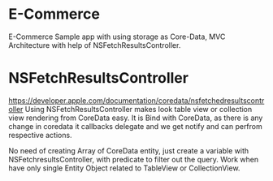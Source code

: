# E-Commerce
E-Commerce Sample app with using storage as Core-Data, MVC Architecture with help of NSFetchResultsController.  

# NSFetchResultsController
https://developer.apple.com/documentation/coredata/nsfetchedresultscontroller
Using NSFetchResultsController makes look table view or collection view rendering from CoreData easy. It is Bind with CoreData, as there is any change in coredata it callbacks delegate and we get notify and can perfrom respective actions. 

No need of creating Array of CoreData entity, just create a variable with NSFetchresultsController, with predicate to filter out the query. Work when have only single Entity Object related to TableView or CollectionView.   
